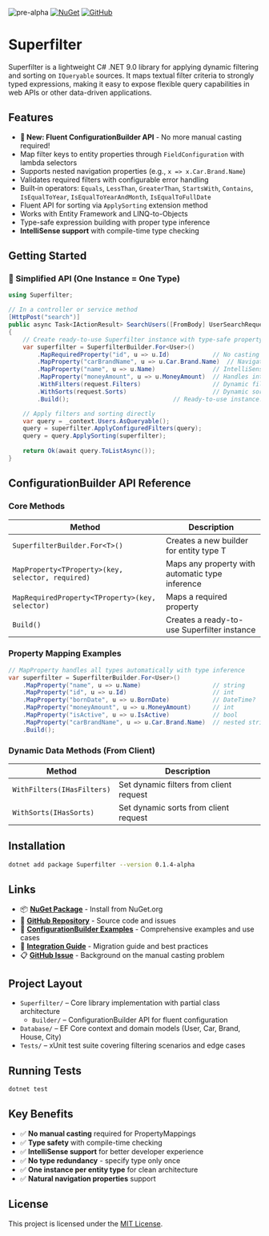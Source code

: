 ![pre-alpha](https://img.shields.io/badge/status-Available_soon_🚧-ff69b4?style=for-the-badge&logoColor=white&label=WIP)
[![NuGet](https://img.shields.io/nuget/v/Superfilter?style=for-the-badge)](https://www.nuget.org/packages/Superfilter/)
[![GitHub](https://img.shields.io/badge/GitHub-Repository-blue?style=for-the-badge&logo=github)](https://github.com/Ibramadi75/Superfilter)

# Superfilter

Superfilter is a lightweight C# .NET 9.0 library for applying dynamic filtering and sorting on `IQueryable` sources. It maps textual filter criteria to strongly typed expressions, making it easy to expose flexible query capabilities in web APIs or other data-driven applications.

## Features

- **🚀 New: Fluent ConfigurationBuilder API** - No more manual casting required!
- Map filter keys to entity properties through `FieldConfiguration` with lambda selectors
- Supports nested navigation properties (e.g., `x => x.Car.Brand.Name`)
- Validates required filters with configurable error handling
- Built‑in operators: `Equals`, `LessThan`, `GreaterThan`, `StartsWith`, `Contains`, `IsEqualToYear`, `IsEqualToYearAndMonth`, `IsEqualToFullDate`
- Fluent API for sorting via `ApplySorting` extension method
- Works with Entity Framework and LINQ-to-Objects
- Type-safe expression building with proper type inference
- **IntelliSense support** with compile-time type checking

## Getting Started

### 🚀 Simplified API (One Instance = One Type)

```csharp
using Superfilter;

// In a controller or service method
[HttpPost("search")]
public async Task<IActionResult> SearchUsers([FromBody] UserSearchRequest request)
{
    // Create ready-to-use Superfilter instance with type-safe property mappings
    var superfilter = SuperfilterBuilder.For<User>()
        .MapRequiredProperty("id", u => u.Id)            // No casting required!
        .MapProperty("carBrandName", u => u.Car.Brand.Name)  // Navigation properties work naturally
        .MapProperty("name", u => u.Name)                // IntelliSense support
        .MapProperty("moneyAmount", u => u.MoneyAmount)  // Handles int, string, DateTime, etc.
        .WithFilters(request.Filters)                    // Dynamic filters from client
        .WithSorts(request.Sorts)                        // Dynamic sorts from client
        .Build();                             // Ready-to-use instance!

    // Apply filters and sorting directly
    var query = _context.Users.AsQueryable();
    query = superfilter.ApplyConfiguredFilters(query);
    query = query.ApplySorting(superfilter);
    
    return Ok(await query.ToListAsync());
}
```

## ConfigurationBuilder API Reference

### Core Methods

| Method | Description |
|--------|-------------|
| `SuperfilterBuilder.For<T>()` | Creates a new builder for entity type T |
| `MapProperty<TProperty>(key, selector, required)` | Maps any property with automatic type inference |
| `MapRequiredProperty<TProperty>(key, selector)` | Maps a required property |
| `Build()` | Creates a ready-to-use Superfilter instance |

### Property Mapping Examples

```csharp
// MapProperty handles all types automatically with type inference
var superfilter = SuperfilterBuilder.For<User>()
    .MapProperty("name", u => u.Name)                    // string
    .MapProperty("id", u => u.Id)                        // int  
    .MapProperty("bornDate", u => u.BornDate)            // DateTime?
    .MapProperty("moneyAmount", u => u.MoneyAmount)      // int
    .MapProperty("isActive", u => u.IsActive)            // bool
    .MapProperty("carBrandName", u => u.Car.Brand.Name)  // nested string
    .Build();
```

### Dynamic Data Methods (From Client)

| Method | Description |
|--------|-------------|
| `WithFilters(IHasFilters)` | Set dynamic filters from client request |
| `WithSorts(IHasSorts)` | Set dynamic sorts from client request |

## Installation

```bash
dotnet add package Superfilter --version 0.1.4-alpha
```

## Links

- 📦 **[NuGet Package](https://www.nuget.org/packages/Superfilter/)** - Install from NuGet.org
- 🐙 **[GitHub Repository](https://github.com/Ibramadi75/Superfilter)** - Source code and issues
- 📖 **[ConfigurationBuilder Examples](CONFIGURATION_BUILDER_EXAMPLES.md)** - Comprehensive examples and use cases
- 🚀 **[Integration Guide](CONFIGURATION_BUILDER_INTEGRATION.md)** - Migration guide and best practices
- 📋 **[GitHub Issue](ISSUE_PROPERTY_MAPPING_CASTING.md)** - Background on the manual casting problem

## Project Layout

- `Superfilter/` – Core library implementation with partial class architecture
  - `Builder/` – ConfigurationBuilder API for fluent configuration
- `Database/` – EF Core context and domain models (User, Car, Brand, House, City)  
- `Tests/` – xUnit test suite covering filtering scenarios and edge cases

## Running Tests

```bash
dotnet test
```

## Key Benefits

- ✅ **No manual casting** required for PropertyMappings
- ✅ **Type safety** with compile-time checking
- ✅ **IntelliSense support** for better developer experience
- ✅ **No type redundancy** - specify type only once
- ✅ **One instance per entity type** for clean architecture
- ✅ **Natural navigation properties** support

## License

This project is licensed under the [MIT License](LICENSE).
